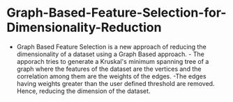 # Graph-Based-Feature-Selection-for-Dimensionality-Reduction
- Graph Based Feature Selection is a new approach of reducing the dimensionality of a dataset using a Graph Based approach. - The apporach tries to generate a Kruskal's minimum spanning tree of a graph where the features of the dataset are the vertices and the correlation among them are the weights of the edges. -The edges having weights greater than the user defined threshold  are removed. Hence, reducing the dimension of the dataset.
